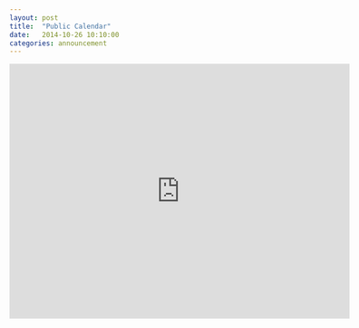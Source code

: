 ```yaml
---
layout: post
title:  "Public Calendar"
date:   2014-10-26 10:10:00
categories: announcement
---
```

<iframe 
src="https://www.google.com/calendar/embed?src=cie54oqbm3n8tg932un3g4agp8%40group.calendar.google.com&ctz=Europe/Istanbul&mode=WEEK" 
style="border: 0" width="600" height="450" frameborder="0" scrolling="no"></iframe>
